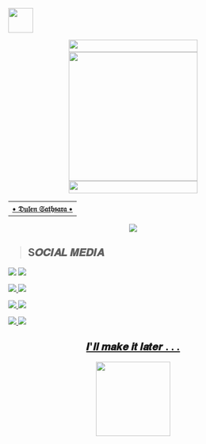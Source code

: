 <p align="left"> 
  <a href="https://github.com/Shizu-Hub"><img src="http://readme-typing-svg.herokuapp.com?font=Arial+black&color=DCC12E&lines=MR+  DULENS+GITHUB+PROFILE;DON'T+FORGET+TO+MESSAGE;MY+SOCIAL+ NUMBERS...+%F0%9F%91%8B" height="50px"
</p>
    
<div align='center'>
<a href="https://github.com/MR-DULEN"><img src="https://graph.org/file/1e3128294af46f23ddf34.gif" width="260" height="25">
</div>

<div align='center'>
<a href="https://github.com/MR-DULEN"><img src="https://i.ibb.co/6DLXm1b/ai-other-1.jpg" width="260" height="260">
</div>

<div align='center'>
<a href="https://github.com/MR-DULEN"><img src="https://graph.org/file/1e3128294af46f23ddf34.gif" width="260" height="25">
</div>
  
<div align='center'>
<table><tr><th> • 𝔇𝔲𝔩𝔢𝔫 𝔖𝔞𝔱𝔥𝔰𝔞𝔯𝔞 • </th><a href="(https://github.com/MR-DULEN/MR-DULEN/tree/main)"></a></td><a href="https://github.com/MR-DULEN"></a></table>
</div>

<div align="center">
<img src="https://komarev.com/ghpvc/?username=DULENS-PROJECTS&style=flat-square">
</div>



 ><h2>S𝑶𝑪𝑰𝑨𝑳 𝑴𝑬𝑫𝑰𝑨</h2>

<a href="https://wa.me//+94725058591"><img src="https://img.shields.io/badge/WHATSAPP-03C75A?style=for-the-badge&logo=WHATSAPP&logoColor=FFFFFF"></a>
<a href="https://t.me/d_sathsara"><img src="https://img.shields.io/badge/Telegram-2CA5E0?style=for-the-badge&logo=telegram&logoColor=white">

<a href="https://github.com/MR-DULEN/MR-DULEN"><img src="https://img.shields.io/badge/GitHub-000000?style=for-the-badge&logo=github&logoColor=white">
<a href="Link Soon..."><img src="https://img.shields.io/badge/Facebook-1877F2?style=for-the-badge&logo=facebook&logoColor=white">

<a href="https://instagram.com/dulensathsara"><img src="https://img.shields.io/badge/Instagram-E4405F?style=for-the-badge&logo=instagram&logoColor=white">
<a href="https://dulenspersonalmail@gmail.com"><img src="https://img.shields.io/badge/Gmail-D14836?style=for-the-badge&logo=gmail&logoColor=white">

<a href="Link Soon..."><img src="https://img.shields.io/badge/YouTube-FF0000?style=for-the-badge&logo=youtube&logoColor=white">
<a href="Link Soon..."><img src="https://img.shields.io/badge/Discord-5865F2?style=for-the-badge&logo=discord&logoColor=white">




<div align="center">
 <h2> 𝑰'𝒍𝒍  𝒎𝒂𝒌𝒆  𝒊𝒕  𝒍𝒂𝒕𝒆𝒓 . . .</h2>
</div>


<div align="center">
<a href="DONT TOCH ALL PICTURES { MOTHER FUCKER 🙄 }"><img src="https://i.ibb.co/ZYTq2KH/spinner2.gif" width="150">
</div>



<!---
MR-DULEN/MR-DULEN is a ✨ special ✨ repository because its `README.md` (this file) appears on your GitHub profile.
You can click the Preview link to take a look at your changes.
--->
